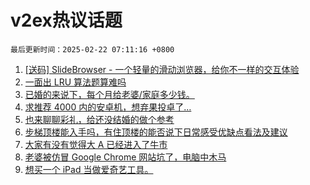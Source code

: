 # v2ex热议话题

`最后更新时间：2025-02-22 07:11:16 +0800`

1. [[送码] SlideBrowser - 一个轻量的滑动浏览器，给你不一样的交互体验](https://www.v2ex.com/t/1113107)
1. [一面出 LRU 算法题算难吗](https://www.v2ex.com/t/1113104)
1. [已婚的来说下，每个月给老婆/家庭多少钱。](https://www.v2ex.com/t/1113156)
1. [求推荐 4000 内的安卓机，想弃果投卓了…](https://www.v2ex.com/t/1113194)
1. [也来聊聊彩礼，给还没结婚的做个参考](https://www.v2ex.com/t/1113292)
1. [步梯顶楼能入手吗，有住顶楼的能否说下日常感受优缺点看法及建议](https://www.v2ex.com/t/1113244)
1. [大家有没有觉得大 A 已经进入了牛市](https://www.v2ex.com/t/1113205)
1. [老婆被仿冒 Google Chrome 网站坑了，电脑中木马](https://www.v2ex.com/t/1113249)
1. [想买一个 iPad 当做爱奇艺工具。](https://www.v2ex.com/t/1113125)

